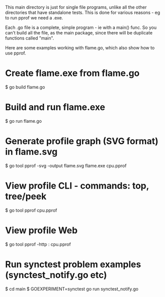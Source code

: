 This main directory is just for single file programs, unlike all the other directories that have standalone tests.  This is done for various reasons - eg to run pprof we need a .exe.

Each .go file is a complete, simple program - ie with a main() func.  So you can't build all the file, as the main package, since there will be duplicate functions called "main".

Here are some examples working with flame.go, which also show how to use pprof.

# Create flame.exe from flame.go
$ go build flame.go

# Build and run flame.exe
$ go run flame.go

# Generate profile graph (SVG format) in flame.svg
$ go tool pprof -svg -output flame.svg flame.exe cpu.pprof

# View profile CLI - commands: top, tree/peek
$ go tool pprof cpu.pprof

# View profile Web
$ go tool pprof -http : cpu.pprof

# Run synctest problem examples (synctest_notify.go etc)
$ cd main
$ GOEXPERIMENT=synctest go run synctest_notify.go
